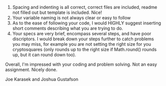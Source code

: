 1. Spacing and indenting is all correct, correct files are included, readme not filled out but template is included. Nice!
2. Your variable naming is not always clear or easy to follow
3. As to the ease of following your code, I would HIGHLY suggest inserting short comments describing what you are trying to do.
4. Your specs are very brief, encompass several steps, and have poor discriptors. I would break down your steps further to catch problems you may miss, for example you are not setting the right size for you cryptosquares (only rounds up to the right size if Math.round() rounds up, but it can round down too).

Overall, I'm impressed with your coding and problem solving. Not an easy assignment. Nicely done.

Joe Karasek and Joshua Gustafson
